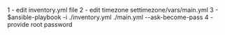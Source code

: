 1 - edit inventory.yml file
2 - edit timezone settimezone/vars/main.yml
3 - $ansible-playbook -i ./inventory.yml ./main.yml --ask-become-pass
4 - provide root password
